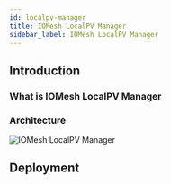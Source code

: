 ```yaml
---
id: localpv-manager
title: IOMesh LocalPV Manager
sidebar_label: IOMesh LocalPV Manager
---
```


## Introduction

### What is IOMesh LocalPV Manager


### Architecture

![IOMesh LocalPV Manager](https://user-images.githubusercontent.com/12667277/217775597-7261e106-1407-4adf-92df-a1c99e447273.svg)


## Deployment 
